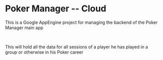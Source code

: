 # Poker Manager -- Cloud

This is a Google AppEngine project for managing the backend of the Poker Manager main app

<br />

This will hold all the data for all sessions of a player he has played in a group or otherwise in his Poker career
